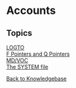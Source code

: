 # Accounts

<PageHeader />

## Topics

[LOGTO](./logto/README.md)  
[F Pointers and Q Pointers](./qpointers/README.md)  
[MD/VOC](./the-md-and-voc-file/README.md)  
[The SYSTEM file](./system-file/README.md)  

[Back to Knowledgebase](./../README.md)

<PageFooter />
